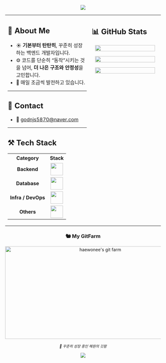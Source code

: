 <!-- 상단 배너 -->
<p align="center">
  <img src="https://capsule-render.vercel.app/api?type=waving&color=FFB6C1&height=200&section=header&text=haewon's%20GITHUB&fontSize=50&fontColor=ffffff&fontAlignY=35&desc=Backend%20Developer&descAlignY=55&descAlign=50"/>
</p>

<table>
<tr>
<td width="54%" valign="top">

## 🌸 About Me

- ☀️ **기본부터 탄탄히**, 꾸준히 성장하는 백엔드 개발자입니다.  
- ⚙️ 코드를 단순히 “동작”시키는 것을 넘어, **더 나은 구조와 안정성**을 고민합니다.  
- 🌱 매일 조금씩 발전하고 있습니다.  

---

## 💌 Contact
- 💌 godnjs5870@naver.com  

---

## ⚒️ Tech Stack

<table>
  <tr>
    <th>Category</th>
    <th>Stack</th>
  </tr>
  <tr>
    <td align="center"><b>Backend</b></td>
    <td align="center">
      <img src="https://skillicons.dev/icons?i=java,spring,hibernate" height="40"/>
    </td>
  </tr>
  <tr>
    <td align="center"><b>Database</b></td>
    <td align="center">
      <img src="https://skillicons.dev/icons?i=postgres,mysql,mongodb" height="40"/>
    </td>
  </tr>
  <tr>
    <td align="center"><b>Infra / DevOps</b></td>
    <td align="center">
      <img src="https://skillicons.dev/icons?i=docker,aws,githubactions" height="40"/>
    </td>
  </tr>
  <tr>
    <td align="center"><b>Others</b></td>
    <td align="center">
      <img src="https://skillicons.dev/icons?i=kafka,git" height="40"/>
    </td>
  </tr>
</table>


<td width="46%" valign="top">

## 📊 GitHub Stats

<p align="center">
  <img src="https://github-readme-streak-stats.herokuapp.com/?user=haewonee&theme=rose_pine&ring=ffb6c1&fire=ff69b4&currStreakLabel=fce4ec" width="95%"/>
</p>

<p align="center">
  <img src="https://github-readme-stats.vercel.app/api?username=haewonee&show_icons=true&theme=rose_pine&title_color=ffb6c1&icon_color=ff69b4&text_color=fce4ec&bg_color=141321" width="95%"/>
</p>

<p align="center">
  <img src="https://github-readme-stats.vercel.app/api/top-langs/?username=haewonee&layout=compact&theme=rose_pine&title_color=ffb6c1&text_color=fce4ec&bg_color=141321" width="95%"/>
</p>

</td>
</tr>
</table>
<!-- 🐿️ My GitFarm -->
<div align="center">

### 🐿️ My GitFarm

<a href="https://www.gitanimals.org/en_US?utm_medium=image&utm_source=haewonee&utm_content=farm">
  <img
    src="https://render.gitanimals.org/farms/haewonee"
    width="600"
    height="300"
    alt="haewonee's git farm"
  />
</a>

<br/>

<sub><em>🐾 꾸준히 성장 중인 해원의 깃팜</em></sub>

</div>


<!-- 하단 배너 -->
<p align="center">
  <img src="https://capsule-render.vercel.app/api?type=waving&color=FFB6C1&height=150&section=footer"/>
</p>
